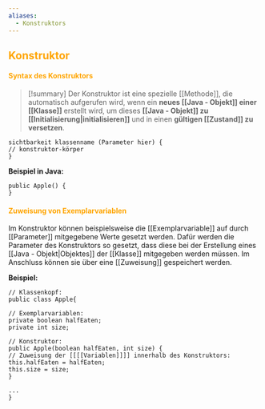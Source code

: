 ```yaml
---
aliases:
  - Konstruktors
---
```

## <font color = "orange">Konstruktor</font>
#### <font color="orange"> Syntax des Konstruktors </font>

> [!summary]
> Der Konstruktor ist eine spezielle [[Methode]], die automatisch aufgerufen wird, wenn ein **neues [[Java - Objekt]] einer [[Klasse]]** erstellt wird, um dieses **[[Java - Objekt]] zu [[Initialisierung|initialisieren]]** und in einen **gültigen [[Zustand]] zu versetzen**.

```
sichtbarkeit klassenname (Parameter hier) {
// konstruktor-körper
}
```

**Beispiel in Java:**
```
public Apple() {
}
```

#### <font color = "orange"> Zuweisung von Exemplarvariablen</font>
Im Konstruktor können beispielsweise die [[Exemplarvariable]] auf durch [[Parameter]] mitgegebene Werte gesetzt werden. 
Dafür werden die Parameter des Konstruktors so gesetzt, dass diese bei der Erstellung eines [[Java - Objekt|Objektes]] der [[Klasse]] mitgegeben werden müssen. Im Anschluss können sie über eine [[Zuweisung]] gespeichert werden.

**Beispiel:**
```
// Klassenkopf:
public class Apple{

// Exemplarvariablen:
private boolean halfEaten;
private int size;

// Konstruktor:
public Apple(boolean halfEaten, int size) {
// Zuweisung der [[[[Variablen]]]] innerhalb des Konstruktors:
this.halfEaten = halfEaten;
this.size = size;
}

...
}
```